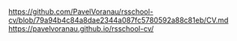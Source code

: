 https://github.com/PavelVoranau/rsschool-cv/blob/79a94b4c84a8dae2344a087fc5780592a88c81eb/CV.md
https://pavelvoranau.github.io/rsschool-cv/
